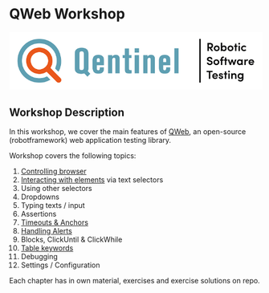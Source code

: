 # QWeb Workshop
![alt text][logo]


## Workshop Description
In this workshop, we cover the main features of [QWeb](https://github.com/qentinelqi/qweb_test), an open-source (robotframework) web application testing library.

Workshop covers the following topics:

1. [Controlling browser](./01/index.adoc)
2. [Interacting with elements](./02/index.adoc) via text selectors
3. Using other selectors
4. Dropdowns
5. Typing texts / input
6. Assertions
7. [Timeouts & Anchors](./07/anchors.adoc)
8. [Handling Alerts](./08/alerts.adoc)
9. Blocks, ClickUntil & ClickWhile
10. [Table keywords](./10/tables.adoc)
11. Debugging
12. Settings / Configuration

Each chapter has in own material, exercises and exercise solutions on repo.



[logo]: images/Qentinel_logo_main_slogan_CMYK_small.png
